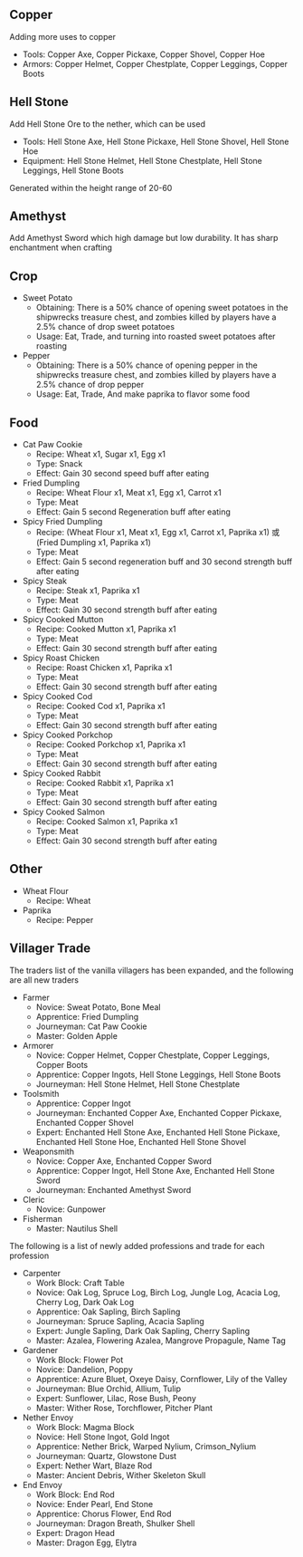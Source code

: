 ## Copper

Adding more uses to copper

- Tools: Copper Axe, Copper Pickaxe, Copper Shovel, Copper Hoe
- Armors: Copper Helmet, Copper Chestplate, Copper Leggings, Copper Boots

## Hell Stone

Add Hell Stone Ore to the nether, which can be used

- Tools: Hell Stone Axe, Hell Stone Pickaxe, Hell Stone Shovel, Hell Stone Hoe
- Equipment: Hell Stone Helmet, Hell Stone Chestplate, Hell Stone Leggings, Hell Stone Boots

Generated within the height range of 20-60

## Amethyst

Add Amethyst Sword which high damage but low durability. It has sharp enchantment when crafting

## Crop

- Sweet Potato
    - Obtaining: There is a 50% chance of opening sweet potatoes in the shipwrecks treasure chest, and zombies killed by players have a 2.5% chance of drop sweet potatoes
    - Usage: Eat, Trade, and turning into roasted sweet potatoes after roasting
- Pepper
    - Obtaining: There is a 50% chance of opening pepper in the shipwrecks treasure chest, and zombies killed by players have a 2.5% chance of drop pepper
    - Usage: Eat, Trade, And make paprika to flavor some food

## Food

- Cat Paw Cookie
    - Recipe: Wheat x1, Sugar x1, Egg x1
    - Type: Snack
    - Effect: Gain 30 second speed buff after eating
- Fried Dumpling
    - Recipe: Wheat Flour x1, Meat x1, Egg x1, Carrot x1
    - Type: Meat
    - Effect: Gain 5 second Regeneration buff after eating
- Spicy Fried Dumpling
    - Recipe: (Wheat Flour x1, Meat x1, Egg x1, Carrot x1, Paprika x1) 或 (Fried Dumpling x1, Paprika x1)
    - Type: Meat
    - Effect: Gain 5 second regeneration buff and 30 second strength buff after eating
- Spicy Steak
    - Recipe: Steak x1, Paprika x1
    - Type: Meat
    - Effect: Gain 30 second strength buff after eating
- Spicy Cooked Mutton
    - Recipe: Cooked Mutton x1, Paprika x1
    - Type: Meat
    - Effect: Gain 30 second strength buff after eating
- Spicy Roast Chicken
    - Recipe: Roast Chicken x1, Paprika x1
    - Type: Meat
    - Effect: Gain 30 second strength buff after eating
- Spicy Cooked Cod
    - Recipe: Cooked Cod x1, Paprika x1
    - Type: Meat
    - Effect: Gain 30 second strength buff after eating
- Spicy Cooked Porkchop
    - Recipe: Cooked Porkchop x1, Paprika x1
    - Type: Meat
    - Effect: Gain 30 second strength buff after eating
- Spicy Cooked Rabbit
    - Recipe: Cooked Rabbit x1, Paprika x1
    - Type: Meat
    - Effect: Gain 30 second strength buff after eating
- Spicy Cooked Salmon
    - Recipe: Cooked Salmon x1, Paprika x1
    - Type: Meat
    - Effect: Gain 30 second strength buff after eating

## Other

- Wheat Flour
    - Recipe: Wheat
- Paprika
    - Recipe: Pepper

## Villager Trade

The traders list of the vanilla villagers has been expanded, and the following are all new traders

- Farmer
    - Novice: Sweat Potato, Bone Meal
    - Apprentice: Fried Dumpling
    - Journeyman: Cat Paw Cookie
    - Master: Golden Apple
- Armorer
    - Novice: Copper Helmet, Copper Chestplate, Copper Leggings, Copper Boots
    - Apprentice: Copper Ingots, Hell Stone Leggings, Hell Stone Boots
    - Journeyman: Hell Stone Helmet, Hell Stone Chestplate
- Toolsmith
    - Apprentice: Copper Ingot
    - Journeyman: Enchanted Copper Axe, Enchanted Copper Pickaxe, Enchanted Copper Shovel
    - Expert: Enchanted Hell Stone Axe, Enchanted Hell Stone Pickaxe, Enchanted Hell Stone Hoe, Enchanted Hell Stone Shovel
- Weaponsmith
    - Novice: Copper Axe, Enchanted Copper Sword
    - Apprentice: Copper Ingot, Hell Stone Axe, Enchanted Hell Stone Sword
    - Journeyman: Enchanted Amethyst Sword
- Cleric
    - Novice: Gunpower
- Fisherman
    - Master: Nautilus Shell

The following is a list of newly added professions and trade for each profession

- Carpenter
    - Work Block: Craft Table
    - Novice: Oak Log, Spruce Log, Birch Log, Jungle Log, Acacia Log, Cherry Log, Dark Oak Log
    - Apprentice: Oak Sapling, Birch Sapling
    - Journeyman: Spruce Sapling, Acacia Sapling
    - Expert: Jungle Sapling, Dark Oak Sapling, Cherry Sapling
    - Master: Azalea, Flowering Azalea, Mangrove Propagule, Name Tag
- Gardener
    - Work Block: Flower Pot
    - Novice: Dandelion, Poppy
    - Apprentice: Azure Bluet, Oxeye Daisy, Cornflower, Lily of the Valley
    - Journeyman: Blue Orchid, Allium, Tulip
    - Expert: Sunflower, Lilac, Rose Bush, Peony
    - Master: Wither Rose, Torchflower, Pitcher Plant
- Nether Envoy
    - Work Block: Magma Block
    - Novice: Hell Stone Ingot, Gold Ingot
    - Apprentice: Nether Brick, Warped Nylium, Crimson_Nylium
    - Journeyman: Quartz, Glowstone Dust
    - Expert: Nether Wart, Blaze Rod
    - Master: Ancient Debris, Wither Skeleton Skull
- End Envoy
    - Work Block: End Rod
    - Novice: Ender Pearl, End Stone
    - Apprentice: Chorus Flower, End Rod
    - Journeyman: Dragon Breath, Shulker Shell
    - Expert: Dragon Head
    - Master: Dragon Egg, Elytra





































